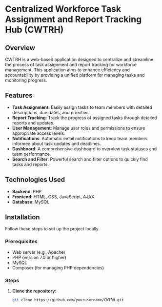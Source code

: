 # Centralized Workforce Task Assignment and Report Tracking Hub (CWTRH)

## Overview
CWTRH is a web-based application designed to centralize and streamline the process of task assignment and report tracking for workforce management. This application aims to enhance efficiency and accountability by providing a unified platform for managing tasks and monitoring progress.

## Features
- **Task Assignment**: Easily assign tasks to team members with detailed descriptions, due dates, and priorities.
- **Report Tracking**: Track the progress of assigned tasks through detailed reports and updates.
- **User Management**: Manage user roles and permissions to ensure appropriate access levels.
- **Notifications**: Automatic email notifications to keep team members informed about task updates and deadlines.
- **Dashboard**: A comprehensive dashboard to overview task statuses and team performance.
- **Search and Filter**: Powerful search and filter options to quickly find tasks and reports.

## Technologies Used
- **Backend**: PHP
- **Frontend**: HTML, CSS, JavaScript, AJAX
- **Database**: MySQL

## Installation
Follow these steps to set up the project locally.

### Prerequisites
- Web server (e.g., Apache)
- PHP (version 7.0 or higher)
- MySQL
- Composer (for managing PHP dependencies)

### Steps
1. **Clone the repository:**
   ```bash
   git clone https://github.com/yourusername/CWTRH.git
